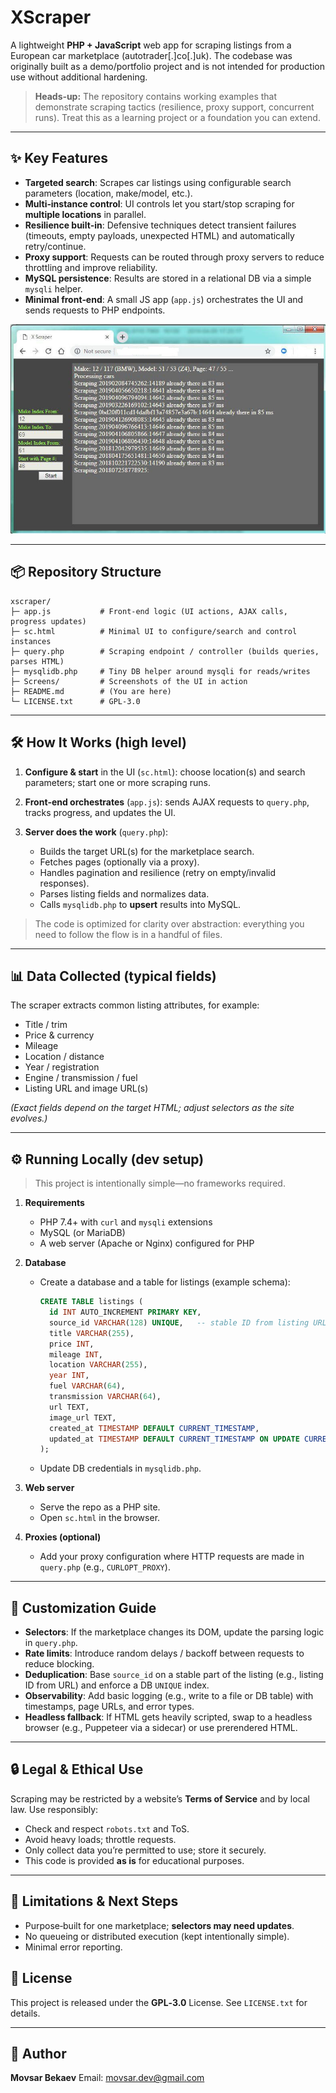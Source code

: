 # XScraper

A lightweight **PHP + JavaScript** web app for scraping listings from a European car marketplace (autotrader\[.]co\[.]uk). The codebase was originally built as a demo/portfolio project and is not intended for production use without additional hardening.

> **Heads‑up:** The repository contains working examples that demonstrate scraping tactics (resilience, proxy support, concurrent runs). Treat this as a learning project or a foundation you can extend.

---

## ✨ Key Features

* **Targeted search**: Scrapes car listings using configurable search parameters (location, make/model, etc.).
* **Multi‑instance control**: UI controls let you start/stop scraping for **multiple locations** in parallel.
* **Resilience built‑in**: Defensive techniques detect transient failures (timeouts, empty payloads, unexpected HTML) and automatically retry/continue.
* **Proxy support**: Requests can be routed through proxy servers to reduce throttling and improve reliability.
* **MySQL persistence**: Results are stored in a relational DB via a simple `mysqli` helper.
* **Minimal front‑end**: A small JS app (`app.js`) orchestrates the UI and sends requests to PHP endpoints.

<img src='Screens/2.jpg'/>

---

## 📦 Repository Structure

```
xscraper/
├─ app.js           # Front‑end logic (UI actions, AJAX calls, progress updates)
├─ sc.html          # Minimal UI to configure/search and control instances
├─ query.php        # Scraping endpoint / controller (builds queries, parses HTML)
├─ mysqlidb.php     # Tiny DB helper around mysqli for reads/writes
├─ Screens/         # Screenshots of the UI in action
├─ README.md        # (You are here)
└─ LICENSE.txt      # GPL‑3.0
```

---

## 🛠 How It Works (high level)

1. **Configure & start** in the UI (`sc.html`): choose location(s) and search parameters; start one or more scraping runs.
2. **Front‑end orchestrates** (`app.js`): sends AJAX requests to `query.php`, tracks progress, and updates the UI.
3. **Server does the work** (`query.php`):

   * Builds the target URL(s) for the marketplace search.
   * Fetches pages (optionally via a proxy).
   * Handles pagination and resilience (retry on empty/invalid responses).
   * Parses listing fields and normalizes data.
   * Calls `mysqlidb.php` to **upsert** results into MySQL.

> The code is optimized for clarity over abstraction: everything you need to follow the flow is in a handful of files.

---

## 📊 Data Collected (typical fields)

The scraper extracts common listing attributes, for example:

* Title / trim
* Price & currency
* Mileage
* Location / distance
* Year / registration
* Engine / transmission / fuel
* Listing URL and image URL(s)

*(Exact fields depend on the target HTML; adjust selectors as the site evolves.)*

---

## ⚙️ Running Locally (dev setup)

> This project is intentionally simple—no frameworks required.

1. **Requirements**

   * PHP 7.4+ with `curl` and `mysqli` extensions
   * MySQL (or MariaDB)
   * A web server (Apache or Nginx) configured for PHP

2. **Database**

   * Create a database and a table for listings (example schema):

     ```sql
     CREATE TABLE listings (
       id INT AUTO_INCREMENT PRIMARY KEY,
       source_id VARCHAR(128) UNIQUE,   -- stable ID from listing URL or composed key
       title VARCHAR(255),
       price INT,
       mileage INT,
       location VARCHAR(255),
       year INT,
       fuel VARCHAR(64),
       transmission VARCHAR(64),
       url TEXT,
       image_url TEXT,
       created_at TIMESTAMP DEFAULT CURRENT_TIMESTAMP,
       updated_at TIMESTAMP DEFAULT CURRENT_TIMESTAMP ON UPDATE CURRENT_TIMESTAMP
     );
     ```
   * Update DB credentials in `mysqlidb.php`.

3. **Web server**

   * Serve the repo as a PHP site.
   * Open `sc.html` in the browser.

4. **Proxies (optional)**

   * Add your proxy configuration where HTTP requests are made in `query.php` (e.g., `CURLOPT_PROXY`).

---

## 🧩 Customization Guide

* **Selectors**: If the marketplace changes its DOM, update the parsing logic in `query.php`.
* **Rate limits**: Introduce random delays / backoff between requests to reduce blocking.
* **Deduplication**: Base `source_id` on a stable part of the listing (e.g., listing ID from URL) and enforce a DB `UNIQUE` index.
* **Observability**: Add basic logging (e.g., write to a file or DB table) with timestamps, page URLs, and error types.
* **Headless fallback**: If HTML gets heavily scripted, swap to a headless browser (e.g., Puppeteer via a sidecar) or use prerendered HTML.

---

## 🔒 Legal & Ethical Use

Scraping may be restricted by a website’s **Terms of Service** and by local law. Use responsibly:

* Check and respect `robots.txt` and ToS.
* Avoid heavy loads; throttle requests.
* Only collect data you’re permitted to use; store it securely.
* This code is provided **as is** for educational purposes.

---

## 🚧 Limitations & Next Steps

* Purpose‑built for one marketplace; **selectors may need updates**.
* No queueing or distributed execution (kept intentionally simple).
* Minimal error reporting.

## 🧾 License

This project is released under the **GPL‑3.0** License. See `LICENSE.txt` for details.

---

## 👤 Author

**Movsar Bekaev**
Email: [movsar.dev@gmail.com](mailto:movsar.dev@gmail.com)
